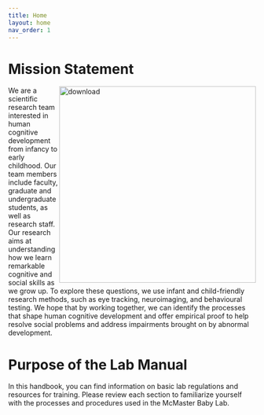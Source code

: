 ```yaml
---
title: Home
layout: home
nav_order: 1
---
```


# Mission Statement 

<img src="https://user-images.githubusercontent.com/132396918/236876464-f7064acc-acb8-4835-bdd5-8f1b7d6c4d49.png" alt="download" align="right" width="400"/> We are a scientific research team interested in human cognitive development from infancy to early childhood. Our team members include faculty, graduate and undergraduate students, as well as research staff. Our research aims at understanding how we learn remarkable cognitive and social skills as we grow up. To explore these questions, we use infant and child-friendly research methods, such as eye tracking, neuroimaging, and behavioural testing. We hope that by working together, we can identify the processes that shape human cognitive development and offer empirical proof to help resolve social problems and address impairments brought on by abnormal development. 





# Purpose of the Lab Manual

In this handbook, you can find information on basic lab regulations and resources for training. Please review each section to familiarize yourself with the processes and procedures used in the McMaster Baby Lab. 







